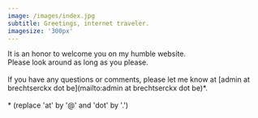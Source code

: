 ```yaml
---
image: /images/index.jpg
subtitle: Greetings, internet traveler.
imagesize: '300px'
---
```


It is an honor to welcome you on my humble website.  
Please look around as long as you please.  
<br>
If you have any questions or comments, please let me know at [admin at brechtserckx dot be](mailto:admin at brechtserckx dot be)\*.  
<br>
\* (replace 'at' by '@' and 'dot' by '.')
